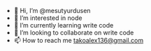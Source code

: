 - 👋 Hi, I’m @mesutyurdusen
- 👀 I’m interested in node
- 🌱 I’m currently learning write code
- 💞️ I’m looking to collaborate on write code
- 📫 How to reach me takoalex136@gmail.com

<!---
mesutyurdusen/mesutyurdusen is a ✨ special ✨ repository because its `README.md` (this file) appears on your GitHub profile.
You can click the Preview link to take a look at your changes.
--->

